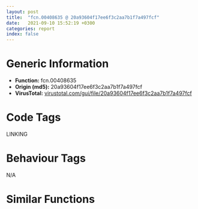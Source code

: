 ```yaml
---
layout: post
title:  "fcn.00408635 @ 20a93604f17ee6f3c2aa7b1f7a497fcf"
date:   2021-09-10 15:52:19 +0300
categories: report
index: false
---
```


# Generic Information
- **Function:** fcn.00408635
- **Origin (md5):** 20a93604f17ee6f3c2aa7b1f7a497fcf
- **VirusTotal:** [virustotal.com/gui/file/20a93604f17ee6f3c2aa7b1f7a497fcf][virustotal_ref]

# Code Tags
<span class="tag" id="LINKING">LINKING</span>


# Behaviour Tags
<span class="bhv-tag" id="na">N/A</span>

# Similar Functions
<script type="text/javascript" src="https://www.gstatic.com/charts/loader.js"></script>
<script type="text/javascript">

    google.charts.load('current', {'packages':['corechart']});
    google.charts.setOnLoadCallback(drawChart);

    function drawChart() {
    var data = new google.visualization.DataTable();
        data.addColumn('number', 'X');
        data.addColumn('number', 'Y');
        data.addColumn({type: 'string', role: 'tooltip', 'p': {'html': true}});
        data.addColumn({'type': 'string', 'role': 'style'});
        
        data.addRows([
    [278.7458801269531, -63.325538635253906, '<b><a href="/report/fcn.00408635@20a93604f17ee6f3c2aa7b1f7a497fcf">fcn.00408635</a><br>@20a93604f17ee6f3c2aa7b1f7a497fcf</b><br>', 'point { fill-color: #e0440e; }'],
[-268.56585693359375, 196.86038208007812, '<b><a href="/report/fcn.00407ece@c6d5547a6b11db0106596d8a93b709be">fcn.00407ece</a><br>@c6d5547a6b11db0106596d8a93b709be</b><br>', 'null'],
[-8.607507705688477, 146.55612182617188, '<b><a href="/report/fcn.00407ece@a314f14b11fc4f772a3e30c11b5cb1d4">fcn.00407ece</a><br>@a314f14b11fc4f772a3e30c11b5cb1d4</b><br>', 'null'],
[-129.81509399414062, 271.1847839355469, '<b><a href="/report/fcn.00407ece@b8b9cf6862b0d68d10750002e5baaf97">fcn.00407ece</a><br>@b8b9cf6862b0d68d10750002e5baaf97</b><br>', 'null'],
[145.15882873535156, -175.7010040283203, '<b><a href="/report/fcn.00407de4@505be53c36227b94e2fcc406f247f6e5">fcn.00407de4</a><br>@505be53c36227b94e2fcc406f247f6e5</b><br>', 'null'],
[-247.5567169189453, 40.24788284301758, '<b><a href="/report/fcn.00407ece@e3d061f479f25b8f541d0905c967999c">fcn.00407ece</a><br>@e3d061f479f25b8f541d0905c967999c</b><br>', 'null'],
[105.67447662353516, -73.45999908447266, '<b><a href="/report/fcn.00407de4@c077742bdc6d4f2c0ca7d0e2a6a94acf">fcn.00407de4</a><br>@c077742bdc6d4f2c0ca7d0e2a6a94acf</b><br>', 'null'],
[50.38722610473633, 334.5701904296875, '<b><a href="/report/fcn.00408ffd@f5b8476c36459986b226c45654aeb016">fcn.00408ffd</a><br>@f5b8476c36459986b226c45654aeb016</b><br>', 'null'],
[-144.19186401367188, 138.1549072265625, '<b><a href="/report/fcn.00407ece@3d7f25d788af3e7f7707a736ac852465">fcn.00407ece</a><br>@3d7f25d788af3e7f7707a736ac852465</b><br>', 'null'],
[-20.09107780456543, -217.27191162109375, '<b><a href="/report/fcn.00407e21@e16f74a2849182d98050864255e902f8">fcn.00407e21</a><br>@e16f74a2849182d98050864255e902f8</b><br>', 'null'],
[-98.3390121459961, 13.275144577026367, '<b><a href="/report/fcn.00407ece@146b14fc12cf789043a79d4f548a23bf">fcn.00407ece</a><br>@146b14fc12cf789043a79d4f548a23bf</b><br>', 'null'],

        ]);

    var options = {
        title: 'Similarity Plot',
        legend: 'none',
        colors: ['#dedbd9', '#e6693e', '#ec8f6e', '#f3b49f', '#f6c7b6'],
        tooltip: {isHtml: true, trigger: 'both'},
        explorer: {
        actions: ["dragToZoom", "rightClickToReset"],
        },
        chartArea: {
        width: '80%',
        height: '80%'
        },
        width: '100%',
        height: '100%'
    };

    var chart = new google.visualization.ScatterChart(document.getElementById('chart_div'));

    chart.draw(data, options);
    }
    
</script>


<div id="chart_div" style="width: 100%px; height: 100%;"></div>

# Disassembled Code
{% highlight nasm %}

push ebx
mov ebx, dword[sym.imp.KERNEL32.dll_LoadLibraryA]
push esi
push edi
push dword[0x483274]
call ebx
push dword[0x483278]
mov esi, dword[sym.imp.KERNEL32.dll_GetProcAddress]
mov edi, eax
push edi
call esi
push dword[0x48327c]
mov dword[0x485358], eax
push edi
call esi
push dword[0x483280]
mov dword[0x48535c], eax
push edi
call esi
push dword[0x483284]
mov dword[0x485360], eax
push edi
call esi
push dword[0x483288]
mov dword[0x485364], eax
push edi
call esi
push dword[0x48328c]
mov dword[0x485368], eax
push edi
call esi
push dword[0x483290]
mov dword[0x48536c], eax
push edi
call esi
push dword[0x483294]
mov dword[0x485370], eax
push edi
call esi
push dword[0x483298]
mov dword[0x485374], eax
push edi
call esi
push dword[0x48329c]
mov dword[0x485378], eax
push edi
call esi
push dword[0x4832a0]
mov dword[0x48537c], eax
push edi
call esi
push dword[0x4832a4]
mov dword[0x485380], eax
push edi
call esi
push dword[0x4832a8]
mov dword[0x485384], eax
push edi
call esi
push dword[0x4832ac]
mov dword[0x485388], eax
push edi
call esi
push dword[0x4832b0]
mov dword[0x48538c], eax
push edi
call esi
push dword[0x4832b4]
mov dword[0x485390], eax
push edi
call esi
push dword[0x4832b8]
mov dword[0x485394], eax
push edi
call esi
push dword[0x4832bc]
mov dword[0x485398], eax
push edi
call esi
push dword[0x4832c0]
mov dword[0x48539c], eax
push edi
call esi
push dword[0x4832c4]
mov dword[0x4853a0], eax
push edi
call esi
push dword[0x4832c8]
mov dword[0x4853a4], eax
push edi
call esi
push dword[0x4832cc]
mov dword[0x4853a8], eax
push edi
call esi
push dword[0x4832d0]
mov dword[0x4853ac], eax
push edi
call esi
push dword[0x4832d4]
mov dword[0x4853b0], eax
push edi
call esi
push dword[0x4832d8]
mov dword[0x4853b4], eax
push edi
call esi
push dword[0x4832dc]
mov dword[0x4853b8], eax
push edi
call esi
push dword[0x4832e0]
mov dword[0x4853bc], eax
push edi
call esi
push dword[0x483234]
mov dword[0x4853c0], eax
push edi
call esi
push dword[0x4832e4]
mov dword[0x4853c4], eax
push edi
call esi
push dword[0x4832e8]
mov dword[0x4853c8], eax
push edi
call esi
push dword[0x483260]
mov dword[0x4853cc], eax
push edi
call esi
push dword[0x4832ec]
mov dword[0x4853d0], eax
push edi
call esi
push dword[0x483268]
mov dword[0x4853d4], eax
push edi
call esi
push dword[0x4832f0]
mov dword[0x4853d8], eax
push edi
call esi
push dword[0x4832f4]
mov dword[0x4853dc], eax
push edi
call esi
push dword[0x4832f8]
mov dword[0x4853e0], eax
push edi
call esi
push dword[0x4832fc]
mov dword[0x4853e4], eax
push edi
call esi
push dword[0x483300]
mov dword[0x4853e8], eax
push edi
call esi
push dword[0x483304]
mov dword[0x4853ec], eax
push edi
call esi
push dword[0x483308]
mov dword[0x4853f0], eax
push edi
call esi
push dword[0x48330c]
mov dword[0x4853f4], eax
push edi
call esi
push dword[0x483310]
mov dword[0x4853f8], eax
push edi
call esi
push dword[0x483314]
mov dword[0x4853fc], eax
push edi
call esi
push dword[0x483318]
mov dword[0x485400], eax
push edi
call esi
push dword[0x48331c]
mov dword[0x485404], eax
push edi
call esi
push dword[0x483320]
mov dword[0x485408], eax
push edi
call esi
push dword[0x483324]
mov dword[0x48540c], eax
push edi
call esi
push dword[0x483328]
mov dword[0x485410], eax
push edi
call esi
push dword[0x48332c]
mov dword[0x485414], eax
push edi
call esi
push dword[0x483330]
mov dword[0x485418], eax
push edi
call esi
push dword[0x483334]
mov dword[0x48541c], eax
push edi
call esi
push dword[0x483338]
mov dword[0x485420], eax
push edi
call esi
push dword[0x48333c]
mov dword[0x485424], eax
push edi
call esi
push dword[0x483340]
mov dword[0x485428], eax
push edi
call esi
push dword[0x483344]
mov dword[0x48542c], eax
push edi
call esi
push dword[0x483348]
mov dword[0x485430], eax
push edi
call esi
push dword[0x48334c]
mov dword[0x485434], eax
push edi
call esi
push dword[0x483350]
mov dword[0x485438], eax
push edi
call esi
push dword[0x483354]
mov dword[0x48543c], eax
push edi
call esi
push dword[0x483358]
mov dword[0x485440], eax
push edi
call esi
push dword[0x48335c]
mov dword[0x485444], eax
push edi
call esi
push dword[0x483360]
mov dword[0x485448], eax
push edi
call esi
push dword[0x483364]
mov dword[0x48544c], eax
push edi
call esi
push dword[0x483368]
mov dword[0x485450], eax
push edi
call esi
push dword[0x48336c]
mov dword[0x485454], eax
push edi
call esi
push dword[0x483370]
mov dword[0x485458], eax
push edi
call esi
push dword[0x483374]
mov dword[0x48545c], eax
push edi
call esi
push dword[0x483378]
mov dword[0x485460], eax
call ebx
push dword[0x48337c]
mov edi, eax
push edi
call esi
push dword[0x483380]
mov dword[0x485464], eax
push edi
call esi
push dword[0x483384]
mov dword[0x485468], eax
push edi
call esi
push dword[0x483388]
mov dword[0x48546c], eax
push edi
call esi
push dword[0x48338c]
mov dword[0x485470], eax
push edi
call esi
push dword[0x483390]
mov dword[0x485474], eax
push edi
call esi
push dword[0x483394]
mov dword[0x485478], eax
push edi
call esi
push dword[0x483398]
mov dword[0x48547c], eax
push edi
call esi
push dword[0x48339c]
mov dword[0x485480], eax
push edi
call esi
push dword[0x4833a0]
mov dword[0x485484], eax
push edi
call esi
push dword[0x4833a4]
mov dword[0x485488], eax
push edi
call esi
push dword[0x4833a8]
mov dword[0x48548c], eax
push edi
call esi
push dword[0x4833ac]
mov dword[0x485490], eax
push edi
call esi
push dword[0x4833b0]
mov dword[0x485494], eax
push edi
call esi
push dword[0x4833b4]
mov dword[0x485498], eax
push edi
call esi
push dword[0x4833b8]
mov dword[0x48549c], eax
push edi
call esi
push dword[0x4833bc]
mov dword[0x4854a0], eax
push edi
call esi
push dword[0x4833c0]
mov dword[0x4854a4], eax
push edi
call esi
push dword[0x4833c4]
mov dword[0x4854a8], eax
push edi
call esi
push dword[0x4833c8]
mov dword[0x4854ac], eax
push edi
call esi
push dword[0x4833cc]
mov dword[0x4854b0], eax
call ebx
push dword[0x4833d0]
mov edi, eax
push edi
call esi
push dword[0x4833d4]
mov dword[0x4854b4], eax
push edi
call esi
push dword[0x4833d8]
mov dword[0x4854b8], eax
push edi
call esi
push dword[0x4833dc]
mov dword[0x4854bc], eax
push edi
call esi
push dword[0x4833e0]
mov dword[0x4854c0], eax
push edi
call esi
push dword[0x4833e4]
mov dword[0x4854c4], eax
push edi
call esi
push dword[0x4833e8]
mov dword[0x4854c8], eax
push edi
call esi
push dword[0x4833ec]
mov dword[0x4854cc], eax
push edi
call esi
push dword[0x4833f0]
mov dword[0x4854d0], eax
push edi
call esi
push dword[0x4833f4]
mov dword[0x4854d4], eax
push edi
call esi
push dword[0x4833f8]
mov dword[0x4854d8], eax
push edi
call esi
push dword[0x4833fc]
mov dword[0x4854dc], eax
push edi
call esi
push dword[0x483400]
mov dword[0x4854e0], eax
push edi
call esi
push dword[0x483404]
mov dword[0x4854e4], eax
push edi
call esi
push dword[0x483408]
mov dword[0x4854e8], eax
push edi
call esi
push dword[0x48340c]
mov dword[0x4854ec], eax
call ebx
push dword[0x483410]
mov edi, eax
push edi
call esi
push dword[0x483414]
mov dword[0x4854f0], eax
push edi
call esi
push dword[0x483418]
mov dword[0x4854f4], eax
call ebx
push dword[0x48341c]
mov edi, eax
push edi
call esi
push dword[0x483420]
mov dword[0x4854f8], eax
push edi
call esi
push dword[0x483424]
mov dword[0x4854fc], eax
push edi
call esi
push dword[0x483428]
mov dword[0x485500], eax
push edi
call esi
push dword[0x48342c]
mov dword[0x485504], eax
push edi
call esi
push dword[0x483430]
mov dword[0x485508], eax
push edi
call esi
push dword[0x483434]
mov dword[0x48550c], eax
call ebx
push dword[0x483438]
mov edi, eax
push edi
call esi
push dword[0x48343c]
mov dword[0x485510], eax
push edi
call esi
push dword[0x483440]
mov dword[0x485514], eax
push edi
call esi
push dword[0x483444]
mov dword[0x485518], eax
push edi
call esi
push dword[0x483448]
mov dword[0x48551c], eax
call ebx
push dword[0x48344c]
mov edi, eax
push edi
call esi
mov dword[0x485520], eax
push dword[0x483450]
push edi
call esi
push dword[0x483454]
mov dword[0x485524], eax
push edi
call esi
push dword[0x483458]
mov dword[0x485528], eax
push edi
call esi
push dword[0x48345c]
mov dword[0x48552c], eax
push edi
call esi
push dword[0x483460]
mov dword[0x485530], eax
push edi
call esi
push dword[0x483464]
mov dword[0x485534], eax
push edi
call esi
push dword[0x483468]
mov dword[0x485538], eax
call ebx
push dword[0x48346c]
mov edi, eax
push edi
call esi
push dword[0x483470]
mov dword[0x48553c], eax
push edi
call esi
push dword[0x483474]
mov dword[0x485540], eax
push edi
call esi
push dword[0x483478]
mov dword[0x485544], eax
push edi
call esi
push dword[0x48347c]
mov dword[0x485548], eax
push edi
call esi
push dword[0x483480]
mov dword[0x48554c], eax
push edi
call esi
push dword[0x483484]
mov dword[0x485550], eax
push edi
call esi
push dword[0x483488]
mov dword[0x485554], eax
push edi
call esi
push dword[0x48348c]
mov dword[0x485558], eax
push edi
call esi
push dword[0x483490]
mov dword[0x48555c], eax
push edi
call esi
push dword[0x483494]
mov dword[0x485560], eax
push edi
call esi
push dword[0x483498]
mov dword[0x485564], eax
push edi
call esi
push dword[0x48349c]
mov dword[0x485568], eax
push edi
call esi
push dword[0x4834a0]
mov dword[0x48556c], eax
call ebx
push dword[0x4834a4]
mov edi, eax
push edi
call esi
push dword[0x4834a8]
mov dword[0x485570], eax
push edi
call esi
push dword[0x4834ac]
mov dword[0x485574], eax
call ebx
push dword[0x4834b0]
mov edi, eax
push edi
call esi
push dword[0x4834b4]
mov dword[0x485578], eax
push edi
call esi
push dword[0x4834b8]
mov dword[0x48557c], eax
push edi
call esi
push dword[0x4834bc]
mov dword[0x485580], eax
push edi
call esi
push dword[0x4834c0]
mov dword[0x485584], eax
push edi
call esi
push dword[0x4834c4]
mov dword[0x485588], eax
push edi
call esi
push dword[0x4834c8]
mov dword[0x48558c], eax
push edi
call esi
push dword[0x4834cc]
mov dword[0x485590], eax
push edi
call esi
push dword[0x4834d0]
mov dword[0x485594], eax
push edi
call esi
push dword[0x4834d4]
mov dword[0x485598], eax
push edi
call esi
push dword[0x4834d8]
mov dword[0x48559c], eax
push edi
call esi
push dword[0x4834dc]
mov dword[0x4855a0], eax
push edi
call esi
push dword[0x4834e0]
mov dword[0x4855a4], eax
push edi
call esi
push dword[0x4834e4]
mov dword[0x4855a8], eax
push edi
call esi
push dword[0x4834e8]
mov dword[0x4855ac], eax
push edi
call esi
push dword[0x4834ec]
mov dword[0x4855b0], eax
push edi
call esi
push dword[0x4834f0]
mov dword[0x4855b4], eax
push edi
call esi
push dword[0x4834f4]
mov dword[0x4855b8], eax
push edi
call esi
push dword[0x4834f8]
mov dword[0x4855bc], eax
push edi
call esi
push dword[0x4834fc]
mov dword[0x4855c0], eax
push edi
call esi
push dword[0x483500]
mov dword[0x4855c4], eax
push edi
call esi
push dword[0x483504]
mov dword[0x4855c8], eax
call ebx
push dword[0x483508]
push eax
call esi
pop edi
pop esi
mov dword[0x4855cc], eax
mov eax, 0x485358
pop ebx
ret

{% endhighlight %}

[virustotal_ref]: https://www.virustotal.com/gui/file/20a93604f17ee6f3c2aa7b1f7a497fcf